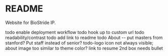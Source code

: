 # README

Website for BioStride IP.

todo enable deployment workflow
todo hook up to custom url
todo readability/contrast
todo add link to readme
todo About -- put masters from stanford? Put staff instead of senior?
todo-logo icon not always visible; about image too similar to theme color?
link to resume
2nd box needs bullet
